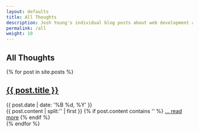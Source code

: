 ```yaml
---
layout: defaults
title: All Thoughts
description: Josh Young's individual blog posts about web development and programming
permalink: /all
weight: 10
---
```


<section class='thoughts'>
  <div class='inner-section'>
    <h2 class='thought'>All Thoughts</h2>
    {% for post in site.posts %}
      <article>
        <h2><a href='{{ post.url }}'>{{ post.title }}</a></h2>
        <div class='date'>{{ post.date | date: '%B %d, %Y' }}</div>
          {{ post.content | split:'<!--more-->' | first }}
          {% if post.content contains '<!--more-->' %}
          <a href='{{ post.url }}'>... read more</a>
          {% endif %}
      </article>
    {% endfor %}
  </div><!-- inner-section -->
</section>